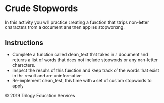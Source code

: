 # Crude Stopwords

In this activity you will practice creating a function that strips non-letter characters from a document and then applies stopwording.

## Instructions

* Complete a function called clean_text that takes in a document and returns a list of words that does not include stopwords or any non-letter characters. 
* Inspect the results of this function and keep track of the words that exist in the result and are uninformative. 
* Re-implement clean_test, this time with a set of custom stopwords to apply

© 2019 Trilogy Education Services